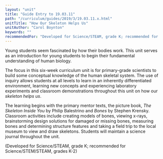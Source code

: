 ```yaml
---
layout: "unit"
title: "Guide Entry to 19.03.11"
path: "/curriculum/guides/2019/3/19.03.11.x.html"
unitTitle: "How Our Skeleton Helps Us"
unitAuthor: "Carol Boynton"
keywords: ""
recommendedFor: "Developed for Science/STEAM, grade K; recommended for Science/STEM/STEAM, grades K-2" 
---
```

<main>
<p>Young students seem fascinated by how their bodies work. This unit serves as an introduction for young students to begin their fundamental understanding of human biology.</p>
<p></p>
<p>The focus in this six-week curriculum unit is for primary-grade scientists to build some conceptual knowledge of the human skeletal system. The use of inquiry allows students at all levels to learn in an inherently differentiated environment, learning new concepts and experiencing laboratory experiments and classroom demonstrations throughout this unit on how our <em>skeleton helps us</em>.</p>
<p></p>
<p>The learning begins with the primary mentor texts, the picture book, <em>The Skeleton Inside You</em> by Philip Balestrino and <em>Bones</em> by Stephen Krensky. Classroom activities include creating models of bones, viewing x-rays, brainstorming design solutions for damaged or missing bones, measuring bones and determining structure features and taking a field trip to the local museum to view and draw skeletons. Students will maintain a science journal throughout the unit.</p>
<p></p>
<p>(Developed for Science/STEAM, grade K; recommended for Science/STEM/STEAM, grades K-2)</p>
</main>
